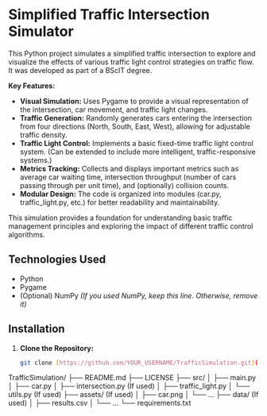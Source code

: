 # Simplified Traffic Intersection Simulator

This Python project simulates a simplified traffic intersection to explore and visualize the effects of various traffic light control strategies on traffic flow. It was developed as part of a BScIT degree.

**Key Features:**

* **Visual Simulation:** Uses Pygame to provide a visual representation of the intersection, car movement, and traffic light changes.
* **Traffic Generation:** Randomly generates cars entering the intersection from four directions (North, South, East, West), allowing for adjustable traffic density.
* **Traffic Light Control:** Implements a basic fixed-time traffic light control system. (Can be extended to include more intelligent, traffic-responsive systems.)
* **Metrics Tracking:** Collects and displays important metrics such as average car waiting time, intersection throughput (number of cars passing through per unit time), and (optionally) collision counts.
* **Modular Design:** The code is organized into modules (car.py, traffic_light.py, etc.) for better readability and maintainability.

This simulation provides a foundation for understanding basic traffic management principles and exploring the impact of different traffic control algorithms.

## Technologies Used

* Python
* Pygame
* (Optional) NumPy  *(If you used NumPy, keep this line. Otherwise, remove it)*

## Installation

1. **Clone the Repository:**
   ```bash
   git clone [https://github.com/YOUR_USERNAME/TrafficSimulation.git](https://github.com/YOUR_USERNAME/TrafficSimulation.git)  *(Replace with your actual repository URL)*
TrafficSimulation/
├── README.md
├── LICENSE
├── src/
│   ├── main.py
│   ├── car.py
│   ├── intersection.py (If used)
│   ├── traffic_light.py
│   └── utils.py (If used)
├── assets/ (If used)
│   ├── car.png
│   └── ...
├── data/ (If used)
│   ├── results.csv
│   └── ...
└── requirements.txt
